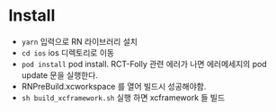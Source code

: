 # Install

- `yarn` 입력으로 RN 라이브러리 설치
- `cd ios`  ios 디렉토리로 이동
- `pod install` pod install. RCT-Folly 관련 에러가 나면 에러메세지의 pod update 문을 실행한다.
- RNPreBuild.xcworkspace 를 열어 빌드시 성공해야함.
- `sh build_xcframework.sh` 실행 하면 xcframework 들 빌드